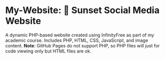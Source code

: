 # My-Website: 🌇 Sunset Social Media Website
A dynamic PHP-based website created using InfinityFree as part of my academic course. Includes PHP, HTML, CSS, JavaScript, and image content.
**Note**: GitHub Pages do not support PHP, so PHP files will just for code viewing only but HTML files are ok.
